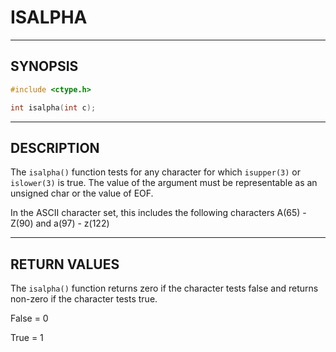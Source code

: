 # ISALPHA

---

## SYNOPSIS

```c
#include <ctype.h>

int isalpha(int c);
```

---

## DESCRIPTION

The `isalpha()` function tests for any character for which `isupper(3)` or `islower(3)` is true. The value of the argument must be representable as an unsigned char or the value of EOF.

In the ASCII character set, this includes the following characters A(65) - Z(90) and a(97) - z(122)

---

## RETURN VALUES

The `isalpha()` function returns zero if the character tests false and returns non-zero if the character tests true.

False = 0

True = 1